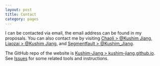 ```yaml
---
layout: post
title: Contact
category: pages
---
```


I can be contacted via email, the email address can be found in my proposals. You can also contact me by visiting [Chaoli > @Kushim Jiang](https://chaoli.club/index.php/member/5589), [Liaozai > @Kushim Jiang](https://forum.han-zi.top/u/39), and [Segmentfault > @Kushim_Jiang](https://segmentfault.com/u/kushim_jiang).

The GitHub repo of the website is [Kushim-Jiang > kushim-jiang.github.io](https://github.com/Kushim-Jiang/kushim-jiang.github.io). See [Issues](https://github.com/Kushim-Jiang/kushim-jiang.github.io/issues) for some related tools and instructions.
